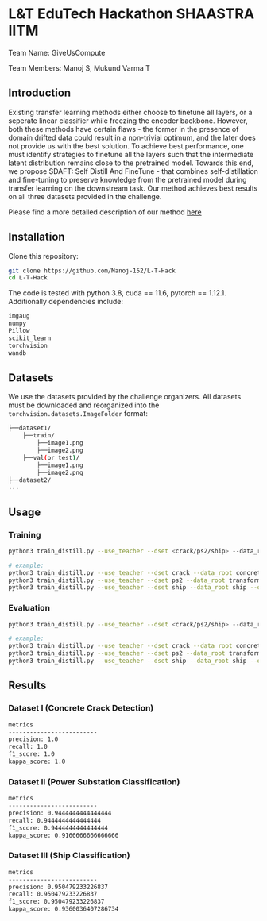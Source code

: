 # L&T EduTech Hackathon SHAASTRA IITM

Team Name: GiveUsCompute

Team Members: Manoj S, Mukund Varma T

## Introduction

Existing transfer learning methods either choose to finetune all layers, or a seperate linear classifier while freezing the encoder backbone. However, both these methods have certain flaws - the former in the presence of domain drifted data could result in a non-trivial optimum, and the later does not provide us with the best solution. To achieve best performance, one must identify strategies to finetune all the layers such that the intermediate latent distribution remains close to the pretrained model. Towards this end, we propose SDAFT: Self Distill And FineTune - that combines self-distillation and fine-tuning to preserve knowledge from the pretrained model during transfer learning on the downstream task. Our method achieves best results on all three datasets provided in the challenge. 

Please find a more detailed description of our method [here](https://docs.google.com/presentation/d/1q7JkrCpgmlm-cr6tU4qPgVJsrLPTj2a4-o6EXwhv04s/edit?usp=sharing)

## Installation

Clone this repository:

```bash
git clone https://github.com/Manoj-152/L-T-Hack
cd L-T-Hack
```

The code is tested with python 3.8, cuda == 11.6, pytorch == 1.12.1. Additionally dependencies include:

```bash
imgaug
numpy
Pillow
scikit_learn
torchvision
wandb
```

## Datasets

We use the datasets provided by the challenge organizers. All datasets must be downloaded and reorganized into the `torchvision.datasets.ImageFolder` format:
```bash
├──dataset1/
    ├──train/
        ├──image1.png
        ├──image2.png
    ├──val(or test)/
        ├──image1.png
        ├──image2.png
├──dataset2/
...
```

## Usage

### Training

```bash
python3 train_distill.py --use_teacher --dset <crack/ps2/ship> --data_root <dataset-dir> --out_dir <out-dir> --train_epochs 20 --autoaug

# example:
python3 train_distill.py --use_teacher --dset crack --data_root concrete --out_dir concrete_nologits_autoaug --train_epochs 20 --autoaug
python3 train_distill.py --use_teacher --dset ps2 --data_root transformer --out_dir transformer_nologits_autoaug --train_epochs 20 --autoaug
python3 train_distill.py --use_teacher --dset ship --data_root ship --out_dir ship_nologits_autoaug --train_epochs 20 --autoaug
```

### Evaluation

```bash
python3 train_distill.py --use_teacher --dset <crack/ps2/ship> --data_root <dataset-dir> --out_dir <out-dir> --train_epochs 20 --autoaug --use_best --test --resume

# example:
python3 train_distill.py --use_teacher --dset crack --data_root concrete --out_dir concrete_nologits_autoaug --train_epochs 20 --autoaug --use_best --test --resume
python3 train_distill.py --use_teacher --dset ps2 --data_root transformer --out_dir transformer_nologits_autoaug --train_epochs 20 --autoaug --use_best --test --resume
python3 train_distill.py --use_teacher --dset ship --data_root ship --out_dir ship_nologits_autoaug --train_epochs 20 --autoaug --use_best --test --resume
```

## Results

### Dataset I (Concrete Crack Detection)

```bash
metrics
-------------------------
precision: 1.0
recall: 1.0
f1_score: 1.0
kappa_score: 1.0
```

### Dataset II (Power Substation Classification)

```bash
metrics
-------------------------
precision: 0.9444444444444444
recall: 0.9444444444444444
f1_score: 0.9444444444444444
kappa_score: 0.9166666666666666
```

### Dataset III (Ship Classification)

```bash
metrics
-------------------------
precision: 0.950479233226837
recall: 0.950479233226837
f1_score: 0.950479233226837
kappa_score: 0.9360036407286734
```
